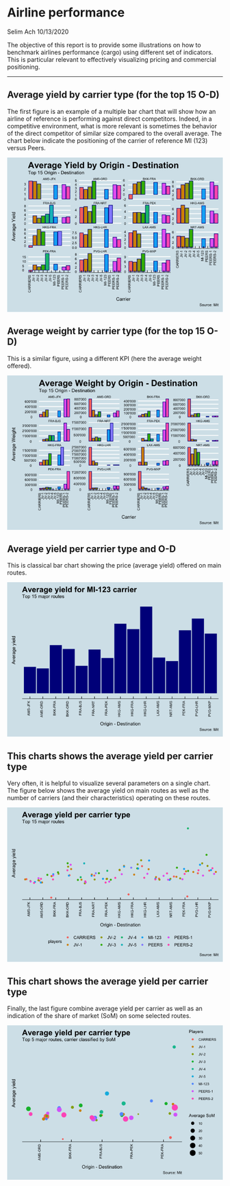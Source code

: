 Airline performance
================
Selim Ach
10/13/2020

The objective of this report is to provide some illustrations on how to
benchmark airlines performance (cargo) using different set of
indicators. This is particular relevant to effectively visualizing
pricing and commercial positioning.

-----

## Average yield by carrier type (for the top 15 O-D)

The first figure is an example of a multiple bar chart that will show
how an airline of reference is performing against direct competitors.
Indeed, in a competitive environment, what is more relevant is sometimes
the behavior of the direct competitor of similar size compared to the
overall average. The chart below indicate the positioning of the carrier
of reference MI (123) versus Peers.

![](mit_tracking_files/figure-gfm/unnamed-chunk-2-1.png)<!-- -->

## Average weight by carrier type (for the top 15 O-D)

This is a similar figure, using a different KPI (here the average weight
offered).

![](mit_tracking_files/figure-gfm/unnamed-chunk-3-1.png)<!-- -->

## Average yield per carrier type and O-D

This is classical bar chart showing the price (average yield) offered on
main routes.

![](mit_tracking_files/figure-gfm/unnamed-chunk-4-1.png)<!-- -->

## This charts shows the average yield per carrier type

Very often, it is helpful to visualize several parameters on a single
chart. The figure below shows the average yield on main routes as well
as the number of carriers (and their characteristics) operating on these
routes.

![](mit_tracking_files/figure-gfm/unnamed-chunk-5-1.png)<!-- -->

## This chart shows the average yield per carrier type

Finally, the last figure combine average yield per carrier as well as an
indication of the share of market (SoM) on some selected routes.

![](mit_tracking_files/figure-gfm/unnamed-chunk-6-1.png)<!-- -->
